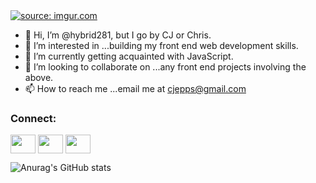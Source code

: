 <!--MASTERHEAD--><a href="https://imgur.com/hYssiIZ"><img src="https://i.imgur.com/hYssiIZ.png" title="source: imgur.com" /></a>

- 👋 Hi, I’m @hybrid281, but I go by CJ or Chris.
- 👀 I’m interested in ...building my front end web development skills.
- 🌱 I’m currently getting acquainted with JavaScript. 
- 💞️ I’m looking to collaborate on ...any front end projects involving the above.
- 📫 How to reach me ...email me at cjepps@gmail.com
<h3 align="left">Connect:</h3>
<p align="left">
<a href="https://twitter.com/imcjepps" target="blank"><img align="center" src="https://cdn.jsdelivr.net/npm/simple-icons@3.0.1/icons/twitter.svg" alt="" height="30" width="40" /></a>
<a href="https://linkedin.com/in/christopher-j-epps" target="blank"><img align="center" src="https://cdn.jsdelivr.net/npm/simple-icons@3.0.1/icons/linkedin.svg" alt="" height="30" width="40" /></a>
<a href="https://instagram.com/cjepps" target="blank"><img align="center" src="https://cdn.jsdelivr.net/npm/simple-icons@3.0.1/icons/instagram.svg" alt="" height="30" width="40" /></a>



<!---
hybrid281/hybrid281 is a ✨ special ✨ repository because its `README.md` (this file) appears on your GitHub profile.
You can click the Preview link to take a look at your changes.
--->


![Anurag's GitHub stats](https://github-readme-stats.vercel.app/api?username=hybrid281&show_icons=true&theme=radical)
